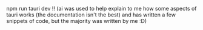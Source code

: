 npm run tauri dev !!
(ai was used to help explain to me how some aspects of tauri works (the documentation isn't the best) and has written a few snippets of code, but the majority was written by me :D)
